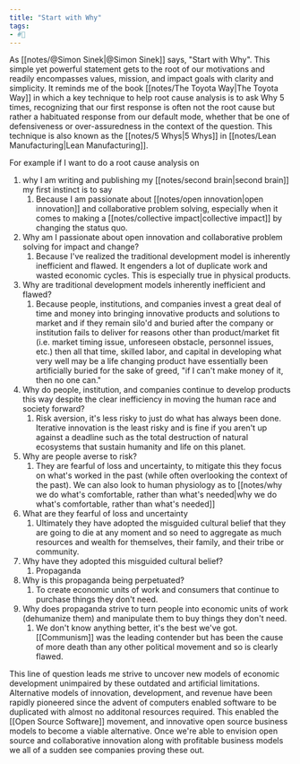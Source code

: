 ```yaml
---
title: "Start with Why"
tags:
- #🌱
---
```


As [[notes/@Simon Sinek|@Simon Sinek]] says, "Start with Why". This simple yet powerful statement gets to the root of our motivations and readily encompasses values, mission, and impact goals with clarity and simplicity. It reminds me of the book [[notes/The Toyota Way|The Toyota Way]] in which a key technique to help root cause analysis is to ask Why 5 times, recognizing that our first response is often not the root cause but rather a habituated response from our default mode, whether that be one of defensiveness or over-assuredness in the context of the question. This technique is also known as the [[notes/5 Whys|5 Whys]] in [[notes/Lean Manufacturing|Lean Manufacturing]].

For example if I want to do a root cause analysis on 

1. why I am writing and publishing my [[notes/second brain|second brain]]  my first instinct is to say
	1. Because I am passionate about [[notes/open innovation|open innovation]] and collaborative problem solving, especially when it comes to making a [[notes/collective impact|collective impact]] by changing the status quo.
2. Why am I passionate about open innovation and collaborative problem solving for impact and change?
	1. Because I've realized the traditional development model is inherently inefficient and flawed. It engenders a lot of duplicate work and wasted economic cycles. This is especially true in physical products. 
3. Why are traditional development models inherently inefficient and flawed? 
	1. Because people, institutions, and companies invest a great deal of time and money into bringing innovative products and solutions to market and if they remain silo'd and buried after the company or institution fails to deliver for reasons other than product/market fit (i.e. market timing issue, unforeseen obstacle, personnel issues, etc.) then all that time, skilled labor, and capital in developing what very well may be a life changing product have essentially been artificially buried for the sake of greed, "if I can't make money of it, then no one can."
4. Why do people, institution, and companies continue to develop products this way despite the clear inefficiency in moving the human race and society forward?
	1. Risk aversion, it's less risky to just do what has always been done. Iterative innovation is the least risky and is fine if you aren't up against a deadline such as the total destruction of natural ecosystems that sustain humanity and life on this planet. 
5. Why are people averse to risk? 
	1. They are fearful of loss and uncertainty, to mitigate this they focus on what's worked in the past (while often overlooking the context of the past). We can also look to human physiology as to [[notes/why we do what's comfortable, rather than what's needed|why we do what's comfortable, rather than what's needed]]
6. What are they fearful of loss and uncertainty
	1. Ultimately they have adopted the misguided cultural belief that they are going to die at any moment and so need to aggregate as much resources and wealth for themselves, their family, and their tribe or community. 
7. Why have they adopted this misguided cultural belief? 
	1. Propaganda
8. Why is this propaganda being perpetuated?
	1. To create economic units of work and consumers that continue to purchase things they don't need. 
9. Why does propaganda strive to turn people into economic units of work (dehumanize them) and manipulate them to buy things they don't need. 
	1. We don't know anything better, it's the best we've got. [[Communism]] was the leading contender but has been the cause of more death than any other political movement and so is clearly flawed. 

This line of question leads me strive to uncover new models of economic development unimpaired by these outdated and artificial limitations. Alternative models of innovation, development, and revenue have been rapidly pioneered since the advent of computers enabled software to be duplicated with almost no additonal resources required. This enabled the [[Open Source Software]] movement, and innovative open source business models to become a viable alternative. Once we're able to envision open source and collaborative innovation along with profitable business models we all of a sudden see companies proving these out. 
	

